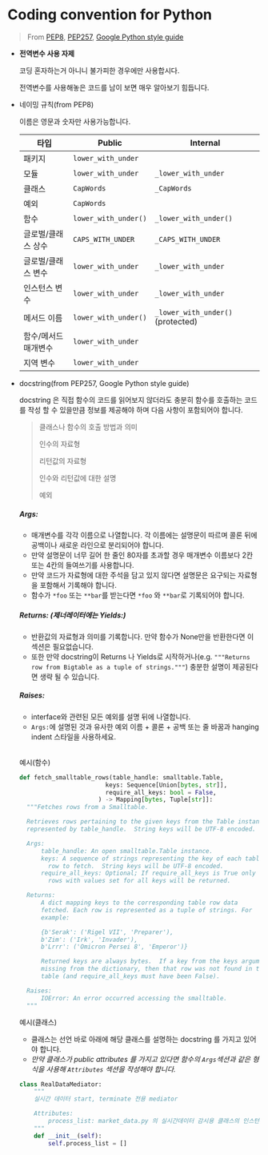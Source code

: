 # Coding convention for Python

>From [PEP8](https://www.python.org/dev/peps/pep-0008/), [PEP257](https://www.python.org/dev/peps/pep-0257/), [Google Python style guide](https://google.github.io/styleguide/pyguide.html)



* __전역변수 사용 자제__

  코딩 혼자하는거 아니니 불가피한 경우에만 사용합시다.

  전역변수를 사용해놓은 코드를 남이 보면 매우 알아보기 힘듭니다.

  

* 네이밍 규칙(from PEP8)

  이름은 영문과 숫자만 사용가능합니다.

  | 타입                 | Public               | Internal                          |
  | -------------------- | -------------------- | --------------------------------- |
  | 패키지               | `lower_with_under`   |                                   |
  | 모듈                 | `lower_with_under`   | `_lower_with_under`               |
  | 클래스               | `CapWords`           | `_CapWords`                       |
  | 예외                 | `CapWords`           |                                   |
  | 함수                 | `lower_with_under()` | `_lower_with_under()`             |
  | 글로벌/클래스 상수   | `CAPS_WITH_UNDER`    | `_CAPS_WITH_UNDER`                |
  | 글로벌/클래스 변수   | `lower_with_under`   | `_lower_with_under`               |
  | 인스턴스 변수        | `lower_with_under`   | `_lower_with_under`               |
  | 메서드 이름          | `lower_with_under()` | `_lower_with_under()` (protected) |
  | 함수/메서드 매개변수 | `lower_with_under`   |                                   |
  | 지역 변수            | `lower_with_under`   |                                   |



* docstring(from PEP257, Google Python style guide)

  docstring 은 직접 함수의 코드를 읽어보지 않더라도 충분히 함수를 호출하는 코드를 작성 할 수 있을만큼 정보를 제공해야 하며 다음 사항이 포함되어야 합니다.

  >클래스나 함수의 호출 방법과 의미
  >
  >인수의 자료형
  >
  >리턴값의 자료형
  >
  >인수와 리턴값에 대한 설명
  >
  >예외

  

  ##### *Args:*

  - 매개변수를 각각 이름으로 나열합니다. 각 이름에는 설명문이 따르며 콜론 뒤에 공백이나 새로운 라인으로 분리되어야 합니다.
  - 만약 설명문이 너무 길어 한 줄인 80자를 초과할 경우 매개변수 이름보다 2칸 또는 4칸의 들여쓰기를 사용합니다.
  - 만약 코드가 자료형에 대한 주석을 담고 있지 않다면 설명문은 요구되는 자료형을 포함해서 기록해야 합니다.
  - 함수가 `*foo` 또는 `**bar`를 받는다면 `*foo` 와 `**bar`로 기록되어야 합니다.

  ##### *Returns:* (제너레이터에는 *Yields:*)

  - 반환값의 자료형과 의미를 기록합니다. 만약 함수가 None만을 반환한다면 이 섹션은 필요없습니다.
  - 또한 만약 docstring이 Returns 나 Yields로 시작하거나(e.g. `"""Returns row from Bigtable as a tuple of strings."""`) 충분한 설명이 제공된다면 생략 될 수 있습니다.

  ##### *Raises:*

  - interface와 관련된 모든 예외를 설명 뒤에 나열합니다.
  - `Args:`에 설명된 것과 유사한 예외 이름 + 콜론 + 공백 또는 줄 바꿈과 hanging indent 스타일을 사용하세요.

  <br>

  예시(함수)

  ```python
  def fetch_smalltable_rows(table_handle: smalltable.Table,
                          keys: Sequence[Union[bytes, str]],
                          require_all_keys: bool = False,
                        ) -> Mapping[bytes, Tuple[str]]:
    """Fetches rows from a Smalltable.
  
    Retrieves rows pertaining to the given keys from the Table instance
    represented by table_handle.  String keys will be UTF-8 encoded.
  
    Args:
        table_handle: An open smalltable.Table instance.
        keys: A sequence of strings representing the key of each table
          row to fetch.  String keys will be UTF-8 encoded.
        require_all_keys: Optional; If require_all_keys is True only
          rows with values set for all keys will be returned.
  
    Returns:
        A dict mapping keys to the corresponding table row data
        fetched. Each row is represented as a tuple of strings. For
        example:
  
        {b'Serak': ('Rigel VII', 'Preparer'),
        b'Zim': ('Irk', 'Invader'),
        b'Lrrr': ('Omicron Persei 8', 'Emperor')}
  
        Returned keys are always bytes.  If a key from the keys argument is
        missing from the dictionary, then that row was not found in the
        table (and require_all_keys must have been False).
  
    Raises:
        IOError: An error occurred accessing the smalltable.
    """
  ```

  예시(클래스)

  - 클래스는 선언 바로 아래에 해당 클래스를 설명하는 docstring 를 가지고 있어야 합니다.
  - _만약 클래스가 public attributes 를 가지고 있다면 함수의 `Args`섹션과 같은 형식을 사용해 `Attributes` 섹션을 작성해야 합니다._

  ```python
  class RealDataMediator:
      """
      실시간 데이터 start, terminate 전용 mediator
  
      Attributes:
          process_list: market_data.py 의 실시간데이터 감시용 클래스의 인스턴스를 등록하기 위한 리스트.
      """
      def __init__(self):
          self.process_list = []
  ```

  

  

